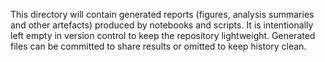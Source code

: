 This directory will contain generated reports (figures, analysis summaries and other artefacts) produced by notebooks and scripts.  It is intentionally left empty in version control to keep the repository lightweight.  Generated files can be committed to share results or omitted to keep history clean.